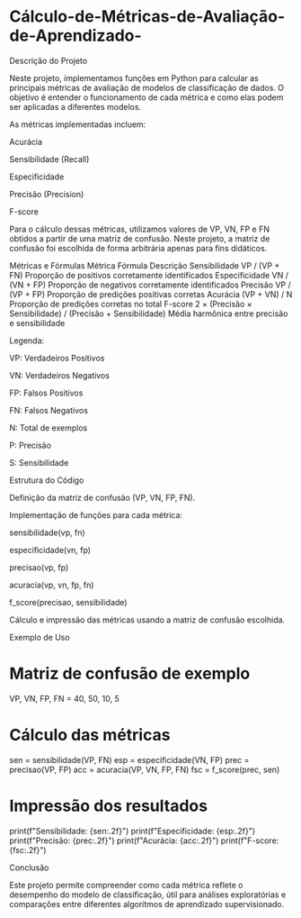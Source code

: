 # Cálculo-de-Métricas-de-Avaliação-de-Aprendizado-
Descrição do Projeto

Neste projeto, implementamos funções em Python para calcular as principais métricas de avaliação de modelos de classificação de dados. O objetivo é entender o funcionamento de cada métrica e como elas podem ser aplicadas a diferentes modelos.

As métricas implementadas incluem:

Acurácia

Sensibilidade (Recall)

Especificidade

Precisão (Precision)

F-score

Para o cálculo dessas métricas, utilizamos valores de VP, VN, FP e FN obtidos a partir de uma matriz de confusão. Neste projeto, a matriz de confusão foi escolhida de forma arbitrária apenas para fins didáticos.

Métricas e Fórmulas
Métrica	Fórmula	Descrição
Sensibilidade	VP / (VP + FN)	Proporção de positivos corretamente identificados
Especificidade	VN / (VN + FP)	Proporção de negativos corretamente identificados
Precisão	VP / (VP + FP)	Proporção de predições positivas corretas
Acurácia	(VP + VN) / N	Proporção de predições corretas no total
F-score	2 × (Precisão × Sensibilidade) / (Precisão + Sensibilidade)	Média harmônica entre precisão e sensibilidade

Legenda:

VP: Verdadeiros Positivos

VN: Verdadeiros Negativos

FP: Falsos Positivos

FN: Falsos Negativos

N: Total de exemplos

P: Precisão

S: Sensibilidade

Estrutura do Código

Definição da matriz de confusão (VP, VN, FP, FN).

Implementação de funções para cada métrica:

sensibilidade(vp, fn)

especificidade(vn, fp)

precisao(vp, fp)

acuracia(vp, vn, fp, fn)

f_score(precisao, sensibilidade)

Cálculo e impressão das métricas usando a matriz de confusão escolhida.

Exemplo de Uso
# Matriz de confusão de exemplo
VP, VN, FP, FN = 40, 50, 10, 5

# Cálculo das métricas
sen = sensibilidade(VP, FN)
esp = especificidade(VN, FP)
prec = precisao(VP, FP)
acc = acuracia(VP, VN, FP, FN)
fsc = f_score(prec, sen)

# Impressão dos resultados
print(f"Sensibilidade: {sen:.2f}")
print(f"Especificidade: {esp:.2f}")
print(f"Precisão: {prec:.2f}")
print(f"Acurácia: {acc:.2f}")
print(f"F-score: {fsc:.2f}")

Conclusão

Este projeto permite compreender como cada métrica reflete o desempenho do modelo de classificação, útil para análises exploratórias e comparações entre diferentes algoritmos de aprendizado supervisionado.
